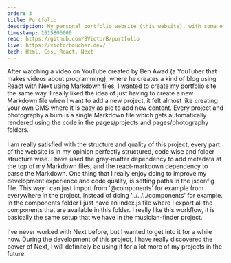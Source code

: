 ```yaml
---
order: 3
title: Portfolio
description: My personal portfolio website (this website), with some of my (school) projects on it. Everything is automatically rendered from Markdown files (each project and photo category has its own Markdown file with data in it that gets rendered).
timestamp: 1615806000
repo: https://github.com/BVictorB/portfolio
live: https://victorboucher.dev/
tech: Html, Css, React, Next
---
```


After watching a video on YouTube created by Ben Awad (a YouTuber that makes videos about programming), where he creates a kind of blog using React with Next using Markdown files, I wanted to create my portfolio site the same way. I really liked the idea of just having to create a new Markdown file when I want to add a new project, it felt almost like creating your own CMS where it is easy as pie to add new content.  Every project and photography album is a single Markdown file which gets automatically rendered using the code in the pages/projects and pages/photography folders.  
&nbsp;  
I am really satisfied with the structure and quality of this project, every part of the website is in my opinion perfectly structured, code wise and folder structure wise. I have used the gray-matter dependency to add metadata at the top of my Markdown files, and the react-markdown dependency to parse the Markdown. One thing that I really enjoy doing to improve my development experience and code quality, is setting paths in the jsconfig file. This way I can just import from '@components' for example from everywhere in the project, instead of doing '../../../components' for example. In the components folder I just have an index.js file where I export all the components that are available in this folder. I really like this workflow, it is basically the same setup that we have in the musician-finder project.  
&nbsp;  
I've never worked with Next before, but I wanted to get into it for a while now. During the development of this project, I have really discovered the power of Next, I will definitely be using it for a lot more of my projects in the future.
